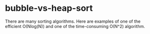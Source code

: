 # bubble-vs-heap-sort
There are many sorting algorithms. Here are examples of one of the efficient O(Nlog(N)) and one of the time-consuming O(N^2) algorithm.
